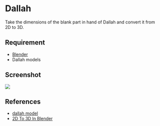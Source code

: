 # Dallah 
Take the dimensions of the blank part in hand of Dallah and convert it from 2D to 3D. 

## Requirement
* [Blender](https://www.blender.org)
*  Dallah models

## Screenshot
![](https://user-images.githubusercontent.com/27751735/89722101-fd65b880-d9ed-11ea-8957-3e8c777e274a.gif)

## References
* [dallah model](https://www.cleanpng.com/png-arabic-coffee-turkish-coffee-coffeemaker-dallah-co-1229354/preview.html)
* [2D To 3D In Blender](https://www.youtube.com/watch?v=g6cmClwLhz8)

